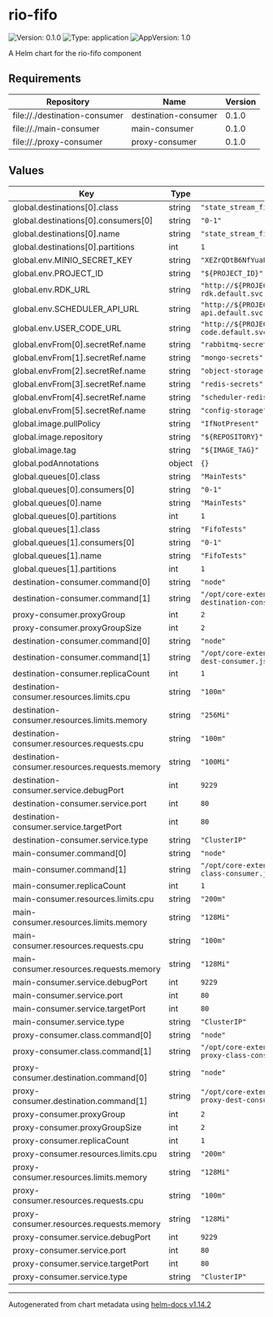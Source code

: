 # rio-fifo

![Version: 0.1.0](https://img.shields.io/badge/Version-0.1.0-informational?style=flat-square) ![Type: application](https://img.shields.io/badge/Type-application-informational?style=flat-square) ![AppVersion: 1.0](https://img.shields.io/badge/AppVersion-1.0-informational?style=flat-square)

A Helm chart for the rio-fifo component

## Requirements

| Repository | Name | Version |
|------------|------|---------|
| file://./destination-consumer | destination-consumer | 0.1.0 |
| file://./main-consumer | main-consumer | 0.1.0 |
| file://./proxy-consumer | proxy-consumer | 0.1.0 |

## Values

| Key | Type | Default | Description |
|-----|------|---------|-------------|
| global.destinations[0].class | string | `"state_stream_firestore"` |  |
| global.destinations[0].consumers[0] | string | `"0-1"` |  |
| global.destinations[0].name | string | `"state_stream_firestore"` |  |
| global.destinations[0].partitions | int | `1` |  |
| global.env.MINIO_SECRET_KEY | string | `"XEZrQDtB6NfYuaEamniUj8aOhT25C6nGWNCqBB6q"` |  |
| global.env.PROJECT_ID | string | `"${PROJECT_ID}"` |  |
| global.env.RDK_URL | string | `"http://${PROJECT_ID}-rio-rdk.default.svc.cluster.local"` |  |
| global.env.SCHEDULER_API_URL | string | `"http://${PROJECT_ID}-rio-scheduler-api.default.svc.cluster.local"` |  |
| global.env.USER_CODE_URL | string | `"http://${PROJECT_ID}-user-code.default.svc.cluster.local"` |  |
| global.envFrom[0].secretRef.name | string | `"rabbitmq-secrets"` |  |
| global.envFrom[1].secretRef.name | string | `"mongo-secrets"` |  |
| global.envFrom[2].secretRef.name | string | `"object-storage-secrets"` |  |
| global.envFrom[3].secretRef.name | string | `"redis-secrets"` |  |
| global.envFrom[4].secretRef.name | string | `"scheduler-redis-secrets"` |  |
| global.envFrom[5].secretRef.name | string | `"config-storage"` |  |
| global.image.pullPolicy | string | `"IfNotPresent"` |  |
| global.image.repository | string | `"${REPOSITORY}"` |  |
| global.image.tag | string | `"${IMAGE_TAG}"` |  |
| global.podAnnotations | object | `{}` |  |
| global.queues[0].class | string | `"MainTests"` |  |
| global.queues[0].consumers[0] | string | `"0-1"` |  |
| global.queues[0].name | string | `"MainTests"` |  |
| global.queues[0].partitions | int | `1` |  |
| global.queues[1].class | string | `"FifoTests"` |  |
| global.queues[1].consumers[0] | string | `"0-1"` |  |
| global.queues[1].name | string | `"FifoTests"` |  |
| global.queues[1].partitions | int | `1` |  |
| destination-consumer.command[0] | string | `"node"` |  |
| destination-consumer.command[1] | string | `"/opt/core-extension/dist/src/bin/fifo-destination-consumer.js"` |  |
| proxy-consumer.proxyGroup | int | `2` |  |
| proxy-consumer.proxyGroupSize | int | `2` |  |
| destination-consumer.command[0] | string | `"node"` |  |
| destination-consumer.command[1] | string | `"/opt/core-extension/dist/src/bin/fifo-dest-consumer.js"` |  |
| destination-consumer.replicaCount | int | `1` |  |
| destination-consumer.resources.limits.cpu | string | `"100m"` |  |
| destination-consumer.resources.limits.memory | string | `"256Mi"` |  |
| destination-consumer.resources.requests.cpu | string | `"100m"` |  |
| destination-consumer.resources.requests.memory | string | `"100Mi"` |  |
| destination-consumer.service.debugPort | int | `9229` |  |
| destination-consumer.service.port | int | `80` |  |
| destination-consumer.service.targetPort | int | `80` |  |
| destination-consumer.service.type | string | `"ClusterIP"` |  |
| main-consumer.command[0] | string | `"node"` |  |
| main-consumer.command[1] | string | `"/opt/core-extension/dist/src/bin/fifo-class-consumer.js"` |  |
| main-consumer.replicaCount | int | `1` |  |
| main-consumer.resources.limits.cpu | string | `"200m"` |  |
| main-consumer.resources.limits.memory | string | `"128Mi"` |  |
| main-consumer.resources.requests.cpu | string | `"100m"` |  |
| main-consumer.resources.requests.memory | string | `"128Mi"` |  |
| main-consumer.service.debugPort | int | `9229` |  |
| main-consumer.service.port | int | `80` |  |
| main-consumer.service.targetPort | int | `80` |  |
| main-consumer.service.type | string | `"ClusterIP"` |  |
| proxy-consumer.class.command[0] | string | `"node"` |  |
| proxy-consumer.class.command[1] | string | `"/opt/core-extension/dist/src/bin/fifo-proxy-class-consumer.js"` |  |
| proxy-consumer.destination.command[0] | string | `"node"` |  |
| proxy-consumer.destination.command[1] | string | `"/opt/core-extension/dist/src/bin/fifo-proxy-dest-consumer.js"` |  |
| proxy-consumer.proxyGroup | int | `2` |  |
| proxy-consumer.proxyGroupSize | int | `2` |  |
| proxy-consumer.replicaCount | int | `1` |  |
| proxy-consumer.resources.limits.cpu | string | `"200m"` |  |
| proxy-consumer.resources.limits.memory | string | `"128Mi"` |  |
| proxy-consumer.resources.requests.cpu | string | `"100m"` |  |
| proxy-consumer.resources.requests.memory | string | `"128Mi"` |  |
| proxy-consumer.service.debugPort | int | `9229` |  |
| proxy-consumer.service.port | int | `80` |  |
| proxy-consumer.service.targetPort | int | `80` |  |
| proxy-consumer.service.type | string | `"ClusterIP"` |  |

----------------------------------------------
Autogenerated from chart metadata using [helm-docs v1.14.2](https://github.com/norwoodj/helm-docs/releases/v1.14.2)
